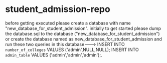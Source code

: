 # student_admission-repo
 before getting executed please create a database with name "new_database_for_student_admission".
 initially to get started please dump the database.sql to the database ("new_database_for_student_admission")
or create the database named as new_database_for_student_admission and run these two queries in this database--->
     INSERT INTO `number_of_colleges` VALUES ('admin',NULL,NULL);
     INSERT INTO `admin_table` VALUES ('admin','admin','admin');.
